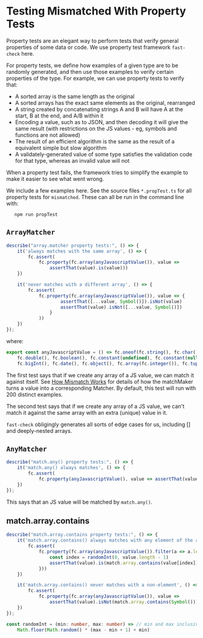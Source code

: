 # Testing Mismatched With Property Tests

Property tests are an elegant way to perform tests that verify general properties of some data or code.
We use property test framework `fast-check` here.

For property tests, we define how examples of a given type are to be randomly generated, and then use those examples to verify certain properties of the type.
For example, we can use property tests to verify that:
  * A sorted array is the same length as the original
  * A sorted arrays has the exact same elements as the original, rearranged
  * A string created by concatenating strings A and B will have A at the start, B at the end, and A/B within it
  * Encoding a value, such as to JSON, and then decoding it will give the same result (with restrictions on the JS values - eg, symbols and functions are not allowed)
  * The result of an efficient algorithm is the same as the result of a equivalent simple but slow algorithm
  * A validately-generated value of some type satisfies the validation code for that type, whereas an invalid value will not

When a property test fails, the framework tries to simplify the example to make it easier to see what went wrong.

We include a few examples here. See the source files `*.propTest.ts` for all property tests for `mismatched`.
These can all be run in the command line with:

```
   npm run propTest
```

## `ArrayMatcher`

```typescript
describe("array.matcher property tests:", () => {
    it('always matches with the same array', () => {
        fc.assert(
            fc.property(fc.array(anyJavascriptValue()), value =>
                assertThat(value).is(value)))
    })

    it('never matches with a different array', () => {
        fc.assert(
            fc.property(fc.array(anyJavascriptValue()), value => {
                    assertThat([...value, Symbol()]).isNot(value)
                    assertThat(value).isNot([...value, Symbol()])
                }
            ))
    })
});
```

where:
```typescript
export const anyJavascriptValue = () => fc.oneof(fc.string(), fc.char(), fc.string().map(s => Symbol(s)), fc.integer(), fc.float(),
    fc.double(), fc.boolean(), fc.constant(undefined), fc.constant(null), fc.constant(NaN),
    fc.bigInt(), fc.date(), fc.object(), fc.array(fc.integer()), fc.tuple(fc.integer(), fc.string()))
```

The first test says that if we create any array of a JS value, we can match it against itself.
See [How Mismatch Works](./HowItWorks.md) for details of how the matchMaker turns a value into a corresponding Matcher.
By default, this test will run with 200 distinct examples.

The second test says that if we create any array of a JS value, we can't match it against the same array with an extra (unique) value in it.

`fast-check` obligingly generates all sorts of edge cases for us, including [] and deeply-nested arrays.

## `AnyMatcher`

```typescript
describe("match.any() property tests:", () => {
    it('match.any() always matches', () => {
        fc.assert(
            fc.property(anyJavascriptValue(), value => assertThat(value).is(match.any())))
    })
});
```

This says that an JS value will be matched by `match.any()`.

## match.array.contains

```typescript
describe("match.array.contains property tests:", () => {
    it('match.array.contains() always matches with any element of the array', () => {
        fc.assert(
            fc.property(fc.array(anyJavascriptValue()).filter(a => a.length > 0), value => {
                const index = randomInt(0, value.length - 1)
                assertThat(value).is(match.array.contains(value[index]))
            }))
    })

    it('match.array.contains() never matches with a non-element', () => {
        fc.assert(
            fc.property(fc.array(anyJavascriptValue()), value =>
                assertThat(value).isNot(match.array.contains(Symbol()))))
    })
});

const randomInt = (min: number, max: number) => // min and max inclusive
    Math.floor(Math.random() * (max - min + 1) + min)
```
